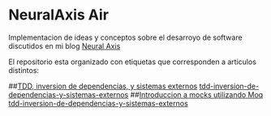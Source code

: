 NeuralAxis Air
============

Implementacion de ideas y conceptos sobre el desarroyo de software discutidos en mi blog [Neural Axis](http://blog.neuralaxis.net/)


El repositorio esta organizado con etiquetas que corresponden a articulos distintos:

##[TDD, inversion de dependencias, y sistemas externos](http://blog.neuralaxis.net/tdd-inversion-de-dependencias-y-sistemas-externos/) [tdd-inversion-de-dependencias-y-sistemas-externos](https://github.com/neuralaxis/NeuralAxisAir/tree/tdd-inversion-de-dependencias-y-sistemas-externos)
##[Introduccion a mocks utilizando Moq](http://blog.neuralaxis.net/introduccion-a-moq/) [tdd-inversion-de-dependencias-y-sistemas-externos](https://github.com/neuralaxis/NeuralAxisAir/tree/introduccion-a-moq)

